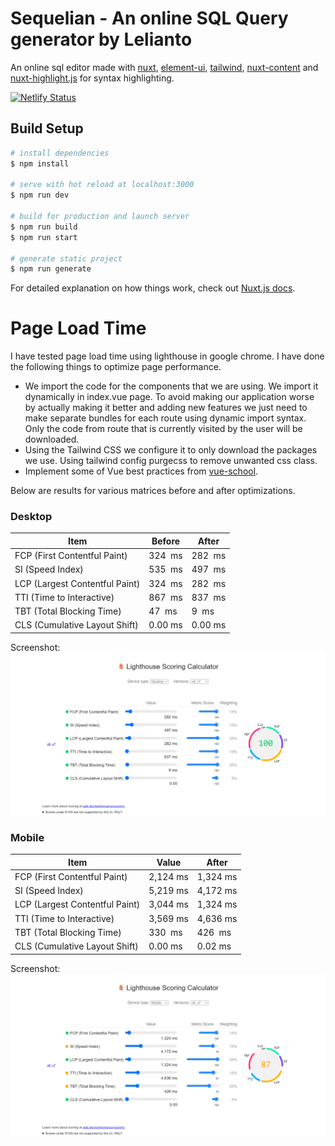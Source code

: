 # Sequelian - An online SQL Query generator by Lelianto

An online sql editor made with [nuxt](https://nuxtjs.org/), [element-ui](element.eleme.i), [tailwind](https://tailwindcss.com/docs), [nuxt-content](https://github.com/nuxt/content) and [nuxt-highlight.js](https://www.npmjs.com/package/nuxt-highlightjs) for syntax highlighting.

[![Netlify Status](https://api.netlify.com/api/v1/badges/08bb3178-9ef7-49c9-af3b-f8e12766dfe2/deploy-status)](https://app.netlify.com/sites/sequelian/deploys)

## Build Setup

```bash
# install dependencies
$ npm install

# serve with hot reload at localhost:3000
$ npm run dev

# build for production and launch server
$ npm run build
$ npm run start

# generate static project
$ npm run generate
```

For detailed explanation on how things work, check out [Nuxt.js docs](https://nuxtjs.org).

# Page Load Time

I have tested page load time using lighthouse in google chrome.
I have done the following things to optimize page performance.

- We import the code for the components that we are using. We import it dynamically in index.vue page. To avoid making our application worse by actually making it better and adding new features we just need to make separate bundles for each route using dynamic import syntax. Only the code from route that is currently visited by the user will be downloaded.
- Using the Tailwind CSS we configure it to only download the packages we use. Using tailwind config purgecss to remove unwanted css class.
- Implement some of Vue best practices from [vue-school](https://vueschool.io/articles/series/vue-js-performance/).

Below are results for various matrices before and after optimizations.

### Desktop

| Item                           | Before   | After    |
| ------------------------------ | -------- | -------- |
| FCP (First Contentful Paint)   | 324  ms  | 282  ms  |
| SI (Speed Index)               | 535  ms  | 497  ms  |
| LCP (Largest Contentful Paint) | 324  ms  | 282  ms  |
| TTI (Time to Interactive)      | 867  ms  | 837  ms  |
| TBT (Total Blocking Time)      | 47   ms  | 9    ms  |
| CLS (Cumulative Layout Shift)  | 0.00 ms  | 0.00 ms  |

Screenshot:
![lighthouse desktop results](assets/images/LightHouseFinal.png)

### Mobile

| Item                           | Value    | After    |
| ------------------------------ | -------- | -------- |
| FCP (First Contentful Paint)   | 2,124 ms | 1,324 ms |
| SI (Speed Index)               | 5,219 ms | 4,172 ms |
| LCP (Largest Contentful Paint) | 3,044 ms | 1,324 ms |
| TTI (Time to Interactive)      | 3,569 ms | 4,636 ms |
| TBT (Total Blocking Time)      | 330   ms | 426   ms |
| CLS (Cumulative Layout Shift)  | 0.00  ms | 0.02  ms |

Screenshot:
![lighthouse mobile results](assets/images/LightHouseMobileFinal.png)
